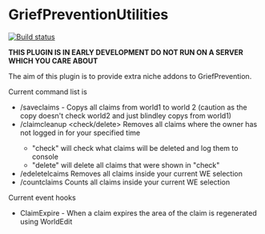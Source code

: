 # GriefPreventionUtilities

[![Build status](https://ci.appveyor.com/api/projects/status/x5bfx8vjj7dx08og?svg=true)](https://ci.appveyor.com/project/112madgamer/griefpreventionextras)

**THIS PLUGIN IS IN EARLY DEVELOPMENT DO NOT RUN ON A SERVER WHICH YOU CARE ABOUT**


The aim of this plugin is to provide extra niche addons to GriefPrevention. 

Current command list is
* /saveclaims <world1> <world2> - Copys all claims from world1 to world 2 (caution as the copy doesn't check world2 and just blindley copys from world1)
* /claimcleanup <time> <check/delete> Removes all claims where the owner has not logged in for your specified time 
    * "check" will check what claims will be deleted and log them to console
    * "delete" will delete all claims that were shown in "check"
* /edeletelcaims Removes all claims inside your current WE selection
* /countclaims Counts all claims inside your current WE selection


Current event hooks

* ClaimExpire - When a claim expires the area of the claim is regenerated using WorldEdit







